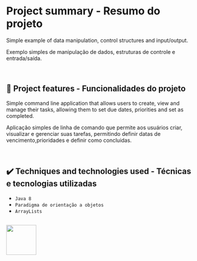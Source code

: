 # Project summary - Resumo do projeto

Simple example of data manipulation, control structures and input/output.

Exemplo simples de manipulação de dados, estruturas de controle e entrada/saída.

&nbsp;

## 🔨 Project features - Funcionalidades do projeto

Simple command line application that allows users to create, view and manage their tasks, allowing them to set due dates, priorities and set as completed.

Aplicação simples de linha de comando que permite aos usuários criar, visualizar e gerenciar suas tarefas, permitindo definir datas de vencimento,prioridades e definir como concluidas.


&nbsp;

## ✔️ Techniques and technologies used - Técnicas e tecnologias utilizadas

- ``Java 8``
- ``Paradigma de orientação a objetos``
- ``ArrayLists``


##
<img src="https://cdn.jsdelivr.net/gh/devicons/devicon/icons/java/java-original-wordmark.svg" width="80" height="80"/>
